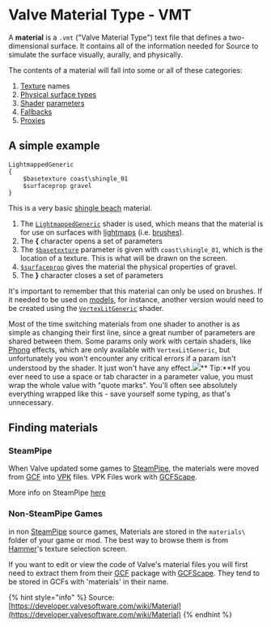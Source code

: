 # Valve Material Type - VMT

A **material** is a `.vmt` ("Valve Material Type") text file that defines a two-dimensional surface. It contains all of the information needed for Source to simulate the surface visually, aurally, and physically.

The contents of a material will fall into some or all of these categories:

1. [Texture](./) names
2. [Physical surface types](https://developer.valvesoftware.com/wiki/$surfaceprop)
3. [Shader](https://developer.valvesoftware.com/wiki/Shader) [parameters](https://developer.valvesoftware.com/wiki/Category:List\_of\_Shader\_Parameters)
4. [Fallbacks](https://developer.valvesoftware.com/wiki/Material\_optimization)
5. [Proxies](https://developer.valvesoftware.com/wiki/Material\_Proxy)

## A simple example

```
LightmappedGeneric
{
	$basetexture coast\shingle_01
	$surfaceprop gravel
}
```

This is a very basic [shingle beach](http://en.wikipedia.org/wiki/Shingle\_beach) material.

1. The [`LightmappedGeneric`](https://developer.valvesoftware.com/wiki/LightmappedGeneric) shader is used, which means that the material is for use on surfaces with [lightmaps](https://developer.valvesoftware.com/wiki/Lightmap) (i.e. [brushes](https://developer.valvesoftware.com/wiki/Brush)).
2. The **{** character opens a set of parameters
3. The [`$basetexture`](https://developer.valvesoftware.com/wiki/$basetexture) parameter is given with `coast\shingle_01`, which is the location of a texture. This is what will be drawn on the screen.
4. [`$surfaceprop`](https://developer.valvesoftware.com/wiki/$surfaceprop) gives the material the physical properties of gravel.
5. The **}** character closes a set of parameters

It's important to remember that this material can only be used on brushes. If it needed to be used on [models](https://developer.valvesoftware.com/wiki/Model), for instance, another version would need to be created using the [`VertexLitGeneric`](https://developer.valvesoftware.com/wiki/VertexLitGeneric) shader.

Most of the time switching materials from one shader to another is as simple as changing their first line, since a great number of parameters are shared between them. Some params only work with certain shaders, like [Phong](https://developer.valvesoftware.com/wiki/Phong) effects, which are only available with `VertexLitGeneric`, but unfortunately you won't encounter any critical errors if a param isn't understood by the shader. It just won't have any effect.![](https://developer.valvesoftware.com/w/images/4/45/Tip.png)** Tip:**If you ever need to use a space or tab character in a parameter value, you must wrap the whole value with "quote marks". You'll often see absolutely everything wrapped like this - save yourself some typing, as that's unnecessary.

## Finding materials

### SteamPipe

When Valve updated some games to [SteamPipe](https://developer.valvesoftware.com/wiki/SteamPipe), the materials were moved from [GCF](https://developer.valvesoftware.com/wiki/GCF) into [VPK](https://developer.valvesoftware.com/wiki/VPK) files. VPK Files work with [GCFScape](https://developer.valvesoftware.com/wiki/GCFScape).

More info on SteamPipe [here](https://support.steampowered.com/kb\_article.php?ref=7388-QPFN-2491)

### Non-SteamPipe Games

in non [SteamPipe](https://developer.valvesoftware.com/wiki/SteamPipe) source games, Materials are stored in the `materials\` folder of your game or mod. The best way to browse them is from [Hammer](https://developer.valvesoftware.com/wiki/Hammer)'s texture selection screen.

If you want to edit or view the code of Valve's material files you will first need to extract them from their [GCF](https://developer.valvesoftware.com/wiki/GCF) package with [GCFScape](https://developer.valvesoftware.com/wiki/GCFScape). They tend to be stored in GCFs with 'materials' in their name.

{% hint style="info" %}
Source: [https://developer.valvesoftware.com/wiki/Material](https://developer.valvesoftware.com/wiki/Material)
{% endhint %}
